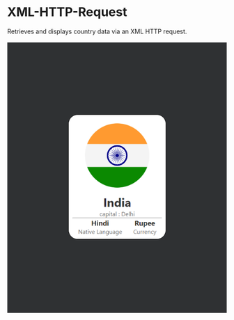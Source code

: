 # XML-HTTP-Request

Retrieves and displays country data via an XML HTTP request.
<br/>
<br/>
<img src="../../assets/XML-HTTP-Request.png" />

